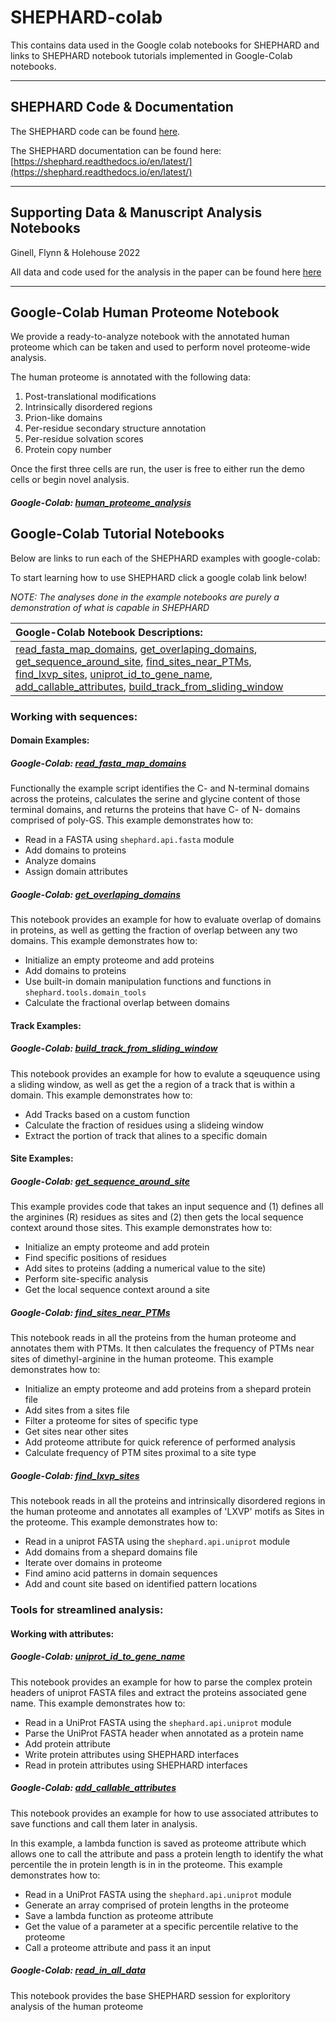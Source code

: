 # SHEPHARD-colab

This contains data used in the Google colab notebooks for SHEPHARD and links to SHEPHARD notebook tutorials implemented in Google-Colab notebooks.

---
## SHEPHARD Code & Documentation
The SHEPHARD code can be found [here](https://github.com/holehouse-lab/shephard).

The SHEPHARD documentation can be found here: [https://shephard.readthedocs.io/en/latest/](https://shephard.readthedocs.io/en/latest/)

---
## Supporting Data & Manuscript Analysis Notebooks 

Ginell, Flynn & Holehouse 2022

All data and code used for the analysis in the paper can be found here [here](https://github.com/holehouse-lab/supportingdata/tree/master/2022/ginell_2022)

---
## Google-Colab Human Proteome Notebook
We provide a ready-to-analyze notebook with the annotated human proteome which can be taken and used to perform novel proteome-wide analysis. 

The human proteome is annotated with the following data:

1. Post-translational modifications
2. Intrinsically disordered regions
3. Prion-like domains
4. Per-residue secondary structure annotation
5. Per-residue solvation scores
6. Protein copy number

Once the first three cells are run, the user is free to either run the demo cells or begin novel analysis.

##### Google-Colab: [human\_proteome\_analysis](https://colab.research.google.com/drive/1cUHClcA4Fcl-byP_syIDRwycANpO8Na2)


## Google-Colab Tutorial Notebooks 
Below are links to run each of the SHEPHARD examples with google-colab:

To start learning how to use SHEPHARD click a google colab link below!

*NOTE: The analyses done in the example notebooks are purely a demonstration of what is capable in SHEPHARD*

| **Google-Colab Notebook Descriptions:** |
| :--- |
| [read_fasta_map_domains](https://github.com/holehouse-lab/shephard-colab#google-colab-read_fasta_map_domains),  [get_overlaping_domains](https://github.com/holehouse-lab/shephard-colab#google-colab-get_overlaping_domains),  [get_sequence_around_site](https://github.com/holehouse-lab/shephard-colab#google-colab-get_sequence_around_site),  [find_sites_near_PTMs](https://github.com/holehouse-lab/shephard-colab#google-colab-find_sites_near_ptms),  [find_lxvp_sites](https://github.com/holehouse-lab/shephard-colab#google-colab-find_lxvp_sites),  [uniprot_id_to_gene_name](https://github.com/holehouse-lab/shephard-colab#google-colab-uniprot_id_to_gene_name),  [add_callable_attributes](https://github.com/holehouse-lab/shephard-colab#google-colab-add_callable_attributes), [build_track_from_sliding_window](https://colab.research.google.com/drive/12SXmYC5v-5G1dAxXbWWovxAwFyn6fduy?usp=sharing) |

### Working with sequences:

#### Domain Examples:

##### Google-Colab: [read_fasta_map_domains](https://colab.research.google.com/drive/1Q_OTNAxCHk43MeUQ4gCVs9GetUk_6fAI?usp=sharing)

Functionally the example script identifies the C- and N-terminal domains across the proteins, calculates the serine and glycine content
of those terminal domains, and returns the proteins that have C- of N- domains comprised of poly-GS. This example demonstrates how to: 

 * Read in a FASTA using `shephard.api.fasta` module
 * Add domains to proteins
 * Analyze domains 
 * Assign domain attributes

##### Google-Colab: [get_overlaping_domains](https://colab.research.google.com/drive/1gBSbQWtBzSwIm1SaR0Cj9Vk4CgU44DtW?usp=sharing)

This notebook provides an example for how to evaluate overlap of domains in proteins, as well as getting the 
fraction of overlap between any two domains. This example demonstrates how to: 

 * Initialize an empty proteome and add proteins 
 * Add domains to proteins
 * Use built-in domain manipulation functions and functions in `shephard.tools.domain_tools`
 * Calculate the fractional overlap between domains

#### Track Examples: 

##### Google-Colab: [build_track_from_sliding_window](https://colab.research.google.com/drive/12SXmYC5v-5G1dAxXbWWovxAwFyn6fduy?usp=sharing)

This notebook provides an example for how to evalute a sqeuquence using a sliding window, as well as get the a region of
a track that is within a domain. This example demonstrates how to: 

 * Add Tracks based on a custom function  
 * Calculate the fraction of residues using a slideing window
 * Extract the portion of track that alines to a specific domain

#### Site Examples:

##### Google-Colab: [get_sequence_around_site](https://colab.research.google.com/drive/1bb_j9kTZj06NOJMfYOlQCGY3OAK6vR5d?usp=sharing) 

This example provides code that takes an input sequence and (1) defines all the arginines (R) residues as sites and (2) then gets the local sequence context around those sites. This example demonstrates how to: 

 * Initialize an empty proteome and add protein 
 * Find specific positions of residues
 * Add sites to proteins (adding a numerical value to the site)
 * Perform site-specific analysis
 * Get the local sequence context around a site

##### Google-Colab: [find_sites_near_PTMs](https://colab.research.google.com/drive/1D2TOFDO6rYgMjAQB3Ft1u_GEIFjSE_Yt?usp=sharing)

This notebook reads in all the proteins from the human proteome and annotates them with PTMs. It then calculates the frequency of PTMs near sites of dimethyl-arginine  in the human proteome. This example demonstrates how to: 

 * Initialize an empty proteome and add proteins from a shepard protein file 
 * Add sites from a sites file
 * Filter a proteome for sites of specific type
 * Get sites near other sites 
 * Add proteome attribute for quick reference of performed analysis
 * Calculate frequency of PTM sites proximal to a site type 

##### Google-Colab: [find_lxvp_sites](https://colab.research.google.com/drive/1iMDgYAozgNgGEn518XOp0IZGuWpcJ2Jb?usp=sharing)

This notebook reads in all the proteins and intrinsically disordered regions in the human proteome and annotates all examples of 'LXVP' motifs as Sites in the proteome. This example demonstrates how to: 

 * Read in a uniprot FASTA using the `shephard.api.uniprot` module
 * Add domains from a shepard domains file
 * Iterate over domains in proteome
 * Find amino acid patterns in domain sequences
 * Add and count site based on identified pattern locations

### Tools for streamlined analysis:

#### Working with attributes:

##### Google-Colab: [uniprot_id_to_gene_name](https://colab.research.google.com/drive/1kIyC9cBSPf9UeeMuUlwmupro77RZF0ef?usp=sharing)

This notebook provides an example for how to parse the complex protein headers of uniprot FASTA files and 
extract the proteins associated gene name. This example demonstrates how to: 

 * Read in a UniProt FASTA using the `shephard.api.uniprot` module
 * Parse the UniProt FASTA header when annotated as a protein name 
 * Add protein attribute
 * Write protein attributes using SHEPHARD interfaces 
 * Read in protein attributes using SHEPHARD interfaces

##### Google-Colab: [add_callable_attributes](https://colab.research.google.com/drive/1NwZJ9PWOy5B-XILBdX1Mo7L06NEq5ZtY?usp=sharing)

This notebook provides an example for how to use associated attributes to save functions and call them later in analysis. 

In this example, a lambda function is saved as proteome attribute which allows one to call the attribute and pass a protein length to 
identify the what percentile the in protein length is in in the proteome.  This example demonstrates how to: 

 *  Read in a UniProt FASTA using the `shephard.api.uniprot` module
 * Generate an array comprised of protein lengths in the proteome
 * Save a lambda function as proteome attribute 
 * Get the value of a parameter at a specific percentile relative to the proteome
 * Call a proteome attribute and pass it an input


##### Google-Colab: [read_in_all_data](https://colab.research.google.com/drive/1BODfKDUidvpWw-d7ZKmY8nQpqlJx6YhC?usp=sharing)

This notebook provides the base SHEPHARD session for exploritory analysis of the human proteome
